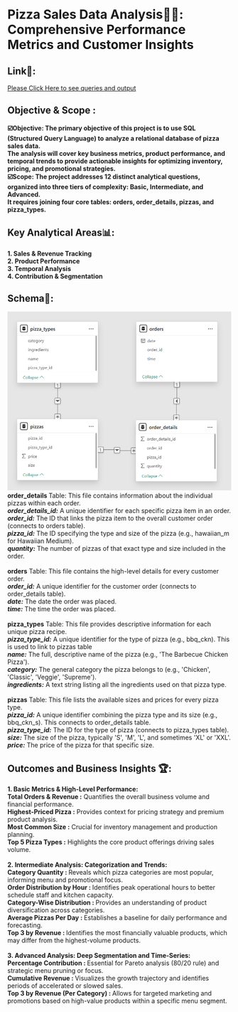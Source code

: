 # Pizza Sales Data Analysis🧑‍💻: Comprehensive Performance Metrics and Customer Insights
<h2>Link🔗:</h2>
<a href="https://www.canva.com/design/DAGo1ApRWxc/0AiXL_H685R6pZXhCDEOGQ/view?utm_content=DAGo1ApRWxc&utm_campaign=designshare&utm_medium=link2&utm_source=uniquelinks&utlId=h2034768c7f">Please Click Here to see queries and output</a>
<h2>Objective & Scope :</h2>
<b>
☑️Objective: The primary objective of this project is to use SQL (Structured Query Language) to analyze a relational database of pizza sales data.<br>
The analysis will cover key business metrics, product performance, and temporal trends to provide actionable insights for optimizing inventory, pricing, and promotional strategies.<br>
☑️Scope: The project addresses 12 distinct analytical questions, organized into three tiers of complexity: Basic, Intermediate, and Advanced.<br>
It requires joining four core tables: orders, order_details, pizzas, and pizza_types.<br>
</b>
<h2>Key Analytical Areas📊:</h2>
<b>
1. Sales & Revenue Tracking<br>
2. Product Performance<br>
3. Temporal Analysis<br>
4. Contribution & Segmentation<br>
</b>
<h2>Schema📁:</h2>
<img alt="file structure" src="https://github.com/tanmay-changade/Pizza-Sales-Analysis-SQL/blob/main/File%20Structure.png"/><br>
<b>order_details </b>Table: This file contains information about the individual pizzas within each order.<br>
<b><i>order_details_id:</i></b>	A unique identifier for each specific pizza item in an order.<br>
<b><i>order_id:</i></b>	The ID that links the pizza item to the overall customer order (connects to orders table).<br>
<b><i>pizza_id:</i></b>	The ID specifying the type and size of the pizza (e.g., hawaiian_m for Hawaiian Medium).<br>
<b><i>quantity:</i></b>	The number of pizzas of that exact type and size included in the order.<br>
<br>
<b>orders</b> Table: This file contains the high-level details for every customer order.<br>
<b><i>order_id:</i></b>	A unique identifier for the customer order (connects to order_details table).<br>
<b><i>date:</i></b>	The date the order was placed.<br>
<b><i>time:</i></b>	The time the order was placed.<br>
<br>
<b>pizza_types</b> Table: This file provides descriptive information for each unique pizza recipe.<br>
<b><i>pizza_type_id:</i></b>	A unique identifier for the type of pizza (e.g., bbq_ckn). This is used to link to pizzas table<br>
<b><i>name:</i></b>	The full, descriptive name of the pizza (e.g., 'The Barbecue Chicken Pizza').<br>
<b><i>category:</i></b>	The general category the pizza belongs to (e.g., 'Chicken', 'Classic', 'Veggie', 'Supreme').<br>
<b><i>ingredients:</i></b>	A text string listing all the ingredients used on that pizza type.<br>
<br>
<b>pizzas</b> Table: This file lists the available sizes and prices for every pizza type.<br>
<b><i>pizza_id:</i></b>	A unique identifier combining the pizza type and its size (e.g., bbq_ckn_s). This connects to order_details table.<br>
<b><i>pizza_type_id:</i></b>	The ID for the type of pizza (connects to pizza_types table).<br>
<b><i>size:</i></b>	The size of the pizza, typically 'S', 'M', 'L', and sometimes 'XL' or 'XXL'.<br>
<b><i>price:</i></b>	The price of the pizza for that specific size.<br>

<h2>Outcomes and Business Insights 🏆:</h2>
<b>1. Basic Metrics & High-Level Performance:</b><br>
<b>Total Orders & Revenue :</b> Quantifies the overall business volume and financial performance.<br>
<b>Highest-Priced Pizza :</b> Provides context for pricing strategy and premium product analysis.<br>
<b>Most Common Size :</b> Crucial for inventory management and production planning.<br>
<b>Top 5 Pizza Types :</b> Highlights the core product offerings driving sales volume.<br>
<br>
<b>2. Intermediate Analysis: Categorization and Trends:</b><br>
<b>Category Quantity : </b>Reveals which pizza categories are most popular, informing menu and promotional focus.<br>
<b>Order Distribution by Hour : </b>Identifies peak operational hours to better schedule staff and kitchen capacity.<br>
<b>Category-Wise Distribution : </b>Provides an understanding of product diversification across categories.<br>
<b>Average Pizzas Per Day : </b>Establishes a baseline for daily performance and forecasting.<br>
<b>Top 3 by Revenue : </b>Identifies the most financially valuable products, which may differ from the highest-volume products.<br>
<br>
<b>3. Advanced Analysis: Deep Segmentation and Time-Series:</b><br>
<b>Percentage Contribution : </b>Essential for Pareto analysis (80/20 rule) and strategic menu pruning or focus.<br>
<b>Cumulative Revenue : </b>Visualizes the growth trajectory and identifies periods of accelerated or slowed sales.<br>
<b>Top 3 by Revenue (Per Category) : </b>Allows for targeted marketing and promotions based on high-value products within a specific menu segment.<br>
